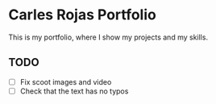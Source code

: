 # Carles Rojas Portfolio

This is my portfolio, where I show my projects and my skills.

## TODO

- [ ] Fix scoot images and video
- [ ] Check that the text has no typos
